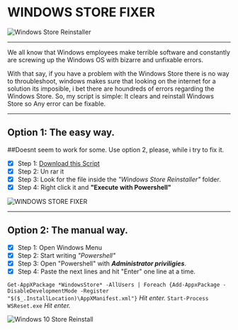 # **WINDOWS STORE FIXER**

![Windows Store Reinstaller](https://i.imgur.com/B5NKPbq.png?1)

----
We all know that Windows employees make terrible software and constantly are screwing up the Windows OS with bizarre and unfixable errors.

With that say, if you have a problem with the Windows Store there is no way to throubleshoot, windows makes sure that looking on the internet for a solution its imposible, i bet there are houndreds of errors regarding the Windows Store. 
So, my script is simple: It clears and reinstall Windows Store so Any error can be fixable.

----
## Option 1: The easy way.
##Doesnt seem to work for some. Use option 2, please, while i try to fix it.
- [x] Step 1: [Download this Script](https://bit.ly/Fix_Windows_Store)
- [x] Step 2: Un rar it
- [x] Step 3: Look for the file inside the *"Windows Store Reinstaller"* folder.
- [x] Step 4: Right click it and **"Execute with Powershell"**

![WINDOWS STORE FIXER](https://i.imgur.com/Ggw4q5e.gif)

----
## **Option 2: The manual way.**
- [x] Step 1: Open Windows Menu
- [x] Step 2: Start writing *"Powershell"*
- [x] Step 3: Open "Powershell" with ***Administrator priviligies***.
- [x] Step 4: Paste the next lines and hit "Enter" one line at a time.

```Get-AppXPackage *WindowsStore* -AllUsers | Foreach {Add-AppxPackage -DisableDevelopmentMode -Register "$($_.InstallLocation)\AppXManifest.xml"}```
*Hit enter.*
```Start-Process WSReset.exe```
*Hit enter.*

![Windows 10 Store Reinstall](https://i.imgur.com/4sdQ6Rd.gif)
